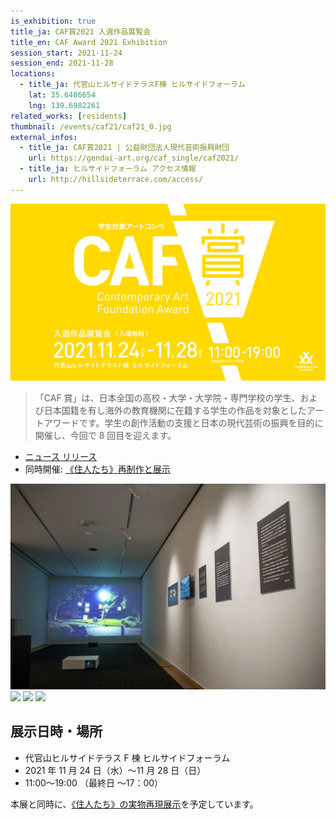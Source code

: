 ```yaml
---
is_exhibition: true
title_ja: CAF賞2021 入選作品展覧会
title_en: CAF Award 2021 Exhibition
session_start: 2021-11-24
session_end: 2021-11-28
locations:
  - title_ja: 代官山ヒルサイドテラスF棟 ヒルサイドフォーラム
    lat: 35.6486654
    lng: 139.6982261
related_works: [residents]
thumbnail: /events/caf21/caf21_0.jpg
external_infos:
  - title_ja: CAF賞2021 | 公益財団法人現代芸術振興財団
    url: https://gendai-art.org/caf_single/caf2021/
  - title_ja: ヒルサイドフォーラム アクセス情報
    url: http://hillsideterrace.com/access/
---
```


![](/events/caf21/caf21_banner.jpg)

> 「CAF 賞」は、日本全国の高校・大学・大学院・専門学校の学生、および日本国籍を有し海外の教育機関に在籍する学生の作品を対象としたアートアワードです。学生の創作活動の支援と日本の現代芸術の振興を目的に開催し、今回で 8 回目を迎えます。

- [ニュース リリース](/news/211101_caf21)
- 同時開催: [《住人たち》再制作と展示](/events/residents21)

![](/events/caf21/caf21_0.jpg)
![](/events/caf21/caf21_1.jpg)
![](/events/caf21/caf21_2.jpg)
![](/events/caf21/caf21_3.jpg)

## 展示日時・場所

- 代官山ヒルサイドテラス F 棟 ヒルサイドフォーラム
- 2021 年 11 月 24 日（水）〜11 月 28 日（日）
- 11:00〜19:00 （最終日 〜17：00）

本展と同時に、[《住人たち》の実物再現展示](/events/residents21)を予定しています。
